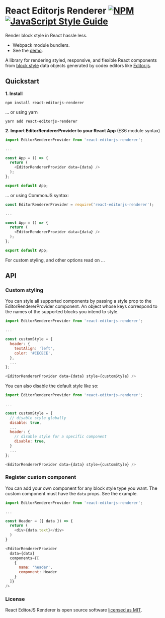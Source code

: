 # React Editorjs Renderer [![NPM](https://img.shields.io/npm/v/react-editorjs-renderer.svg)](https://www.npmjs.com/package/react-editorjs-renderer) [![JavaScript Style Guide](https://img.shields.io/badge/code_style-standard-brightgreen.svg)](https://standardjs.com)

Render block style in React hassle less.

- Webpack module bundlers.
- See the [demo](https://react-editorjs-renderer-example.netlify.app/).

A library for rendering styled, responsive, and flexible React components from [block style](https://editorjs.io/saving-data) data objects generated by codex editors like [Editor.js](https://editorjs.io/).

## Quickstart

**1. Install**

```shell
npm install react-editorjs-renderer
```

... or using yarn

```$xslt
yarn add react-editorjs-renderer
```

**2. Import EditorRendererProvider to your React App** (ES6 module syntax)

```javascript
import EditorRendererProvider from 'react-editorjs-renderer';

...

const App = () => {
  return (
    <EditorRendererProvider data={data} />
  );
};

export default App;
```

... or using CommonJS syntax:

```javascript
const EditorRendererProvider = require('react-editorjs-renderer');

...

const App = () => {
  return (
    <EditorRendererProvider data={data} />
  );
};

export default App;
```

For custom styling, and other options read on ...

## API

### Custom styling

You can style all supported components by passing a style prop to the EditorRendererProvider component.
An object whose keys correspond to the names of the supported blocks you intend to style.

```javascript
import EditorRendererProvider from 'react-editorjs-renderer';

...

const customStyle = {
  header: {
    textAlign: 'left',
    color: '#CECECE',
  },
  ...
};

<EditorRendererProvider data={data} style={customStyle} />
```

You can also disable the default style like so:
```javascript
import EditorRendererProvider from 'react-editorjs-renderer';

...

const customStyle = {
  // disable style globally
  disable: true,
  ...
  header: {
    // disable style for a specific component
    disable: true,
  }
  ...
};

<EditorRendererProvider data={data} style={customStyle} />
```

### Register custom component

You can add your own component for any block style type you want.
The custom component must have the ```data``` props.
See the example.

```javascript
import EditorRendererProvider from 'react-editorjs-renderer';

...

const Header = ({ data }) => {
  return (
    <div>{data.text}</div>
  )
}

<EditorRendererProvider
  data={data}
  components={[
    {
      name: 'header',
      component: Header
    } 
  ]}
/>
```

### License

React EditorJS Renderer is open source software [licensed as MIT](https://github.com/facebook/create-react-app/blob/master/LICENSE).

